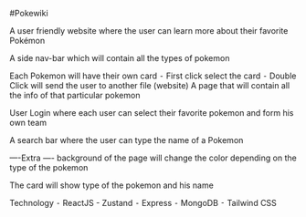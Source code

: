 #Pokewiki 
 
A user friendly website where the user can learn more about their favorite Pokémon 

A side nav-bar which will contain all the types of pokemon 

Each Pokemon will have their own card
	⁃	First click select the card 
	⁃	Double Click will send the user to another file (website) A page that will contain all the info of that particular pokemon
 
User Login where each user can select their favorite pokemon and form his own team 

A search bar where the user can type the name of a Pokemon 

—-Extra —-
background of the page will change the color depending on the type of the pokemon

The card will show type of the pokemon and his name

Technology
	⁃	ReactJS
    -   Zustand
	⁃	Express 
	⁃	MongoDB
	⁃	Tailwind CSS
